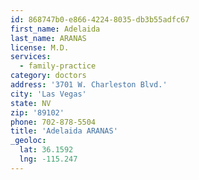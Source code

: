 ```yaml
---
id: 868747b0-e866-4224-8035-db3b55adfc67
first_name: Adelaida
last_name: ARANAS
license: M.D.
services:
  - family-practice
category: doctors
address: '3701 W. Charleston Blvd.'
city: 'Las Vegas'
state: NV
zip: '89102'
phone: 702-878-5504
title: 'Adelaida ARANAS'
_geoloc:
  lat: 36.1592
  lng: -115.247
---
```

